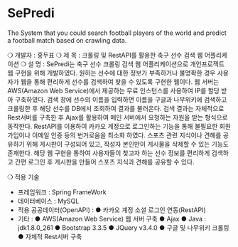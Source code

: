 # SePredi
The System that you could search football players of the world and predict a football match based on crawling data.

❍ 개발자 : 홍두표
❍ 제  목 : 크롤링 및 RestAPI를 활용한 축구 선수 검색 웹 어플리케이션
❍ 설  명 : 
 SePredi는 축구 선수 크롤링 검색 웹 어플리케이션으로 개인프로젝트 웹 구현을 위해 개발하였다. 원하는 선수에 대한 정보가 부족하거나 불명확한 경우 사용자가 웹을 통해 편리하게 선수를 검색하여 찾을 수 있도록 구현한 웹이다. 웹 서버는 AWS(Amazon Web Service)에서 제공하는 무료 인스턴스를 사용하여 IP를 할당 받아 구축하였다. 검색 창에 선수의 이름을 입력하면 이름을 구글과 나무위키에 검색하고 크롤링한 후 해당 선수를 DB에서 조회하여 결과를 불러온다. 검색 결과는 자체적으로 Rest서버를 구축한 후 Ajax를 활용하여 메인 서버에서 요청하는 자원을 받는 형식으로 동작한다. RestAPI를 이용하여 카카오 계정으로 로그인하는 기능을 통해 불필요한 회원가입이나 이메일 인증 등의 번거로움을 최소화 하였다. 스포츠 관련 지식이나 견해를 공유하기 위해 게시판이 구성되어 있고, 작성자 본인만이 게시물을 삭제할 수 있는 기능도 존재한다. 해당 웹 구현을 통하여 사용자들이 찾고자 하는 선수 정보를 편리하게 검색하고 간편 로그인 후 게시판을 만들어 스포츠 지식과 견해를 공유할 수 있다.

❍ 적용 기술
 - 프레임워크 : Spring FrameWork
 - 데이터베이스 : MySQL
 - 적용 공공데이터(OpenAPI) : 
● 카카오 계정 소셜 로그인 연동(RestAPI)
 - 기타 : 
● AWS(Amazon Web Service) 웹 서버 구축
● Ajax
● Java : jdk1.8.0_261
● Bootstrap 3.3.5
● JQuery v3.4.0
● 구글 및 나무위키 크롤링
● 자체적 Rest서버 구축
